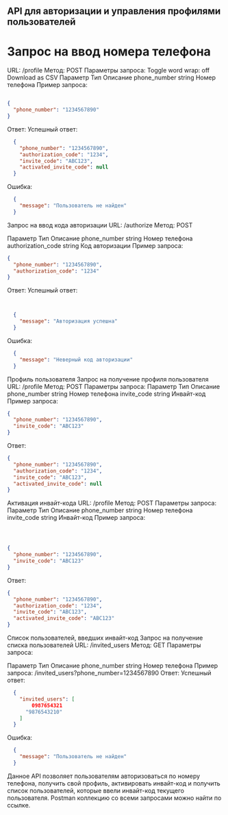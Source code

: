 ## API для авторизации и управления профилями пользователей
# Запрос на ввод номера телефона
URL: /profile
Метод: POST
Параметры запроса:
Toggle word wrap: off
Download as CSV
Параметр	Тип	Описание
phone_number	string	Номер телефона
Пример запроса:
```json

{
  "phone_number": "1234567890"
}
```
Ответ:
Успешный ответ:
```json
  {
    "phone_number": "1234567890",
    "authorization_code": "1234",
    "invite_code": "ABC123",
    "activated_invite_code": null
  }
```
Ошибка:
```json
  {
    "message": "Пользователь не найден"
  }
```
Запрос на ввод кода авторизации
URL: /authorize
Метод: POST

Параметр	             Тип	        Описание
phone_number	         string	      Номер телефона
authorization_code	   string	      Код авторизации
Пример запроса:
```json
{
  "phone_number": "1234567890",
  "authorization_code": "1234"
}
```
Ответ:
Успешный ответ:
```json


  {
    "message": "Авторизация успешна"
  }
```
Ошибка:
```json
  {
    "message": "Неверный код авторизации"
  }
```

Профиль пользователя
Запрос на получение профиля пользователя
URL: /profile
Метод: POST
Параметры запроса:
Параметр	    Тип	    Описание
phone_number	string	Номер телефона
invite_code	  string	Инвайт-код
Пример запроса:
```json
{
  "phone_number": "1234567890",
  "invite_code": "ABC123"
}
```
Ответ:
```json
{
  "phone_number": "1234567890",
  "authorization_code": "1234",
  "invite_code": "ABC123",
  "activated_invite_code": null
}
```
Активация инвайт-кода
URL: /profile
Метод: POST
Параметры запроса:
Параметр	    Тип	    Описание
phone_number	string	Номер телефона
invite_code	  string	Инвайт-код
Пример запроса:
```json



{
  "phone_number": "1234567890",
  "invite_code": "ABC123"
}
```
Ответ:
```json
{
  "phone_number": "1234567890",
  "authorization_code": "1234",
  "invite_code": "ABC123",
  "activated_invite_code": "ABC123"
}
```
Список пользователей, введших инвайт-код
Запрос на получение списка пользователей
URL: /invited_users
Метод: GET
Параметры запроса:

Параметр	    Тип	    Описание
phone_number	string	Номер телефона
Пример запроса:
/invited_users?phone_number=1234567890
Ответ:
Успешный ответ:
```json
  {
    "invited_users": [
        0987654321
      "9876543210"
    ]
  }
```
Ошибка:
```json
  {
    "message": "Пользователь не найден"
  }
```

Данное API позволяет пользователям авторизоваться по номеру телефона, получить свой профиль, активировать инвайт-код и получить список пользователей, которые ввели инвайт-код текущего пользователя.
Postman коллекцию со всеми запросами можно найти по ссылке.
